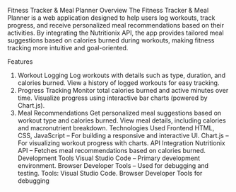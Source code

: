 Fitness Tracker & Meal Planner
Overview
The Fitness Tracker & Meal Planner is a web application designed to help users log workouts, track progress, and receive personalized meal recommendations based on their activities. By integrating the Nutritionix API, the app provides tailored meal suggestions based on calories burned during workouts, making fitness tracking more intuitive and goal-oriented.

Features
1. Workout Logging
Log workouts with details such as type, duration, and calories burned.
View a history of logged workouts for easy tracking.
2. Progress Tracking
Monitor total calories burned and active minutes over time.
Visualize progress using interactive bar charts (powered by Chart.js).
3. Meal Recommendations
Get personalized meal suggestions based on workout type and calories burned.
View meal details, including calories and macronutrient breakdown.
Technologies Used
Frontend
HTML, CSS, JavaScript – For building a responsive and interactive UI.
Chart.js – For visualizing workout progress with charts.
API Integration
Nutritionix API – Fetches meal recommendations based on calories burned.
Development Tools
Visual Studio Code – Primary development environment.
Browser Developer Tools – Used for debugging and testing.
Tools:
Visual Studio Code.
Browser Developer Tools for debugging


